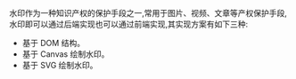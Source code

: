 水印作为一种知识产权的保护手段之一,常用于图片、视频、文章等产权保护手段,水印即可以通过后端实现也可以通过前端实现,其实现方案有如下三种:

- 基于 DOM 结构。
- 基于 Canvas 绘制水印。
- 基于 SVG 绘制水印。
